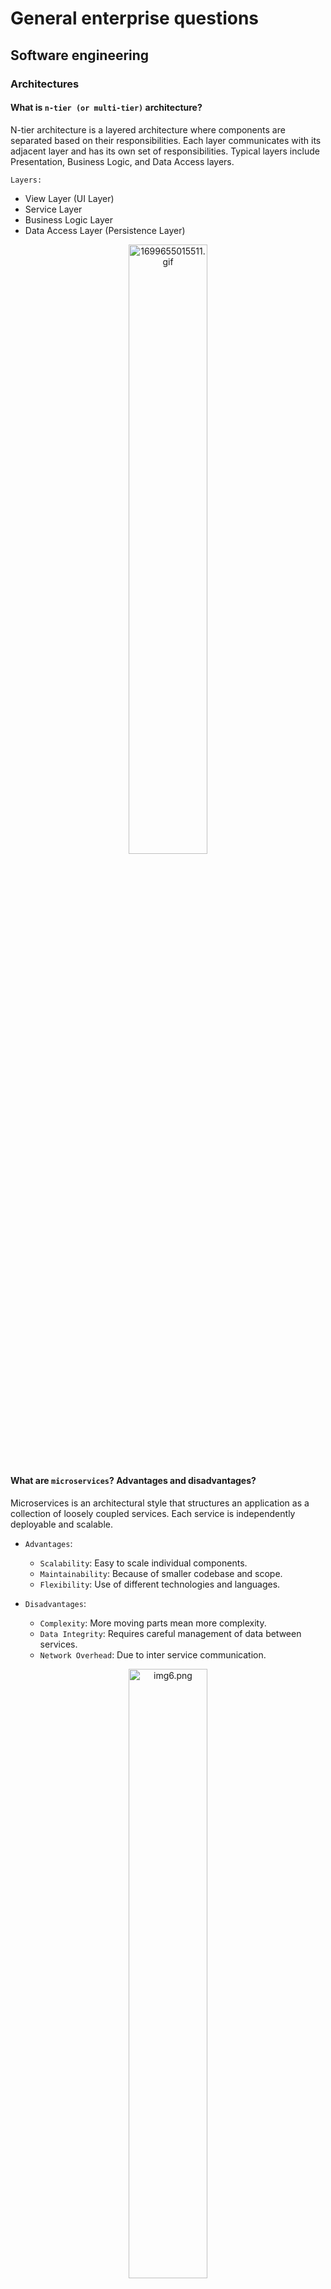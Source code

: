 # General enterprise questions

## Software engineering

### Architectures

#### What is `n-tier (or multi-tier)` architecture?

N-tier architecture is a layered architecture where components are separated based on their responsibilities. Each layer
communicates with its adjacent layer and has its own set of responsibilities. Typical layers include Presentation,
Business Logic, and Data Access layers.

`Layers:`

- View Layer (UI Layer)
- Service Layer
- Business Logic Layer
- Data Access Layer (Persistence Layer)

<div style="text-align:center;">
<img src="/docs/advance_JAVA/1699655015511.gif" data-origin="1699655015511.gif" alt="1699655015511.gif" style="width:50%;">
</div>

#### What are `microservices`? Advantages and disadvantages?

Microservices is an architectural style that structures an application as a collection of loosely coupled services.
Each service is independently deployable and scalable.

- `Advantages`:
    - `Scalability`: Easy to scale individual components.
    - `Maintainability`: Because of smaller codebase and scope.
    - `Flexibility`: Use of different technologies and languages.

- `Disadvantages`:
    - `Complexity`: More moving parts mean more complexity.
    - `Data Integrity`: Requires careful management of data between services.
    - `Network Overhead`: Due to inter service communication.

<div style="text-align:center;">
<img src="/docs/advance_JAVA/img_6.png" data-origin="img6.png" alt="img6.png" style="width:50%;">
</div>

#### What is `Separation of Concerns`?

`Separation of Concerns is a design principle` where each module or class in a system should have responsibility over a
single part of the functionality. This results in a system that is easier to manage, test, and extend.

`Separation of concerns is a principle` used in programming to separate an application into units, with minimal
overlapping between the functions of the individual units. The separation of concerns is achieved using modularization,
encapsulation and arrangement in software layers.

![img_9.png](img_9.png)

#### What is a `layered design` and why is it important in enterprise applications?

Layered design refers to organizing code in a way that separates concerns, usually
into `presentation`, `business logic`, and `data access layers`. It is crucial in enterprise applications to manage
complexity, facilitate maintenance, and allow for scalability.

#### What is `Dependency Injection`?

`Dependency Injection is a design pattern` where an object’s dependencies are injected by an external entity, promoting
loose coupling and enhancing testability and maintainability.

There are several different styles of dependency injection:

- `Interface injection`: An injector method, provided by a dependency, injects the dependency into another client.
  Clients
  then need to implement an interface that uses a setter method to accept the dependency.
- `Constructor injection`: An injector provides a dependency using a client class constructor. It is used when a class
  object is created.
- `Setter injection`. An injector provides a dependency using the setter method, which sets and modifies the value of a
  class's private instance variable.
- `Method injection`: A client class is used to implement an interface. A method then provides the dependency, and an
  injector uses the interface to supply the dependency to the class.

#### What is the `DAO pattern`? When and how to implement?

`DAO (Data Access Object) pattern` abstracts and encapsulates all access to the data source. Use DAO to `separate
low-level data accessing operations from high-level business services`. Implement when you want to `decouple business
logic from data access logic`.

#### What is `SOA`? When to use?

`SOA (Service-Oriented Architecture)` is a style where services are provided to the other components via protocol
requests. Use SOA when building scalable, maintainable, and reusable systems, particularly when integrating diverse
systems.

![img_34.png](img_34.png)

### Testing

#### What are `unit test, integration test, system test, regression test, acceptance test`? What is the major difference between these?

- `Unit Test`: Tests individual units/components of a system.
- `Integration Test`: Tests the combination of individual units.
- `System Test`: Tests the complete system as a whole.
- `Regression Test`: Ensures that new changes haven't broken existing functionality.
- `Acceptance Test`: Validates that the system meets the specified requirements.

The major difference is the `scope and the level` at which they operate within the application’s architecture.

#### What is `code coverage`? Why is it used? How you can measure?

Code coverage is a metric that indicates the percentage of code executed during testing. It is used to ensure that the
tests adequately cover the codebase. Measurement tools include coverage.py for Python and JaCoCo for Java.

#### What does `mocking` mean? How would you do it 'manually' (i.e. without using any fancy framework)?

Mocking involves creating objects that simulate the behavior of real objects. Manually, you could create a class with
the same interface as the real object but only implement the methods needed for the test, returning fixed values.

#### What is a `test case`? What is an `assertion`? Give examples!

A test case is a set of conditions or variables used to determine if a system under test works correctly. An assertion
is a statement that checks if a condition is true.

python
Copy code
def test_addition():
assert add(2, 3) == 5 # `assert` is the assertion here

```java
import org.junit.jupiter.api.Test;

import static org.junit.jupiter.api.Assertions.*;

public class MathUtilsTest {

    @Test
    public void testAddition() {
        MathUtils mathUtils = new MathUtils();
        int result = mathUtils.add(5, 3);
        // Assertion to check if the result is equal to the expected value
        assertEquals(8, result, "The addition result is incorrect");
    }

    @Test
    public void testDivision() {
        MathUtils mathUtils = new MathUtils();
        double result = mathUtils.divide(10, 2);
        // Assertion to check if the result is within a delta of 0.0001 to the expected value
        assertEquals(5.0, result, 0.0001, "The division result is incorrect");
    }

    @Test
    public void testArrayEquality() {
        int[] array1 = {1, 2, 3};
        int[] array2 = {1, 2, 3};
        // Assertion to check if two arrays are equal
        assertArrayEquals(array1, array2, "Arrays are not equal");
    }
}
```

#### What is `TDD`? What are the benefits?

`Test-Driven Development (TDD)` is a methodology where tests are written before the code. Benefits include cleaner code,
easier maintenance, and reduction in the number of bugs.

#### What are the `unit testing best practices`? (e.g. how many assertion should a test case contain?)

- Write tests for all critical paths.
- Keep them fast.
- One logical assert per test.
- Test only one code unit at a time.
- Name tests clearly and consistently.

#### What is `arrange / act / assert` pattern?

`Arrange / Act / Assert` is a pattern used in writing tests:

- `Arrange`: Set up the objects and data.
- `Act`: Perform the action to test.
- `Assert`: Verify the action’s result.

### DevOps

#### What is `continuous integration`? Why is `CI` important?

`Continuous Integration (CI)` is the practice of merging all developer working copies to a shared mainline several times
a day. CI is crucial to detect errors quickly and ensure that the mainline is always in a state ready for deployment.

<div style="text-align:center;">
<img src="/docs/advance_JAVA/img_10.png" data-origin="img_10.png" alt="img_10.png" style="width:70%;">
</div>

#### Why are `tests` important `in the CI workflow`?

Tests are essential in CI `to catch bugs early`, ensure software quality, and prevent regressions, enabling faster, more
reliable software development cycles.

#### Name some `software that help the CI workflow`!

Jenkins, Travis CI, CircleCI, GitLab CI/CD, and `GitHub Actions` are examples of tools that facilitate CI workflows.

#### What is `Continuous Delivery`?

`Continuous Delivery (CD)` is the practice of `keeping codebase in a deployable state` and releasing changes to users
safely and quickly through automated deployments.

#### What is `Continuous Deployment`?

`Continuous Deployment` is an extension of Continuous Delivery where every change that passes all stages of the
production pipeline is `released to the users automatically`, with no human intervention.

#### What is `DevOps`?

DevOps is a set of practices that combines software development and IT operations aiming to shorten the systems
development life cycle and provide continuous delivery with high software quality.

### Software Methodologies

#### What kind of `software-lifecycle models` do you know?

Waterfall, V-Model, Incremental, Spiral, Agile, and DevOps are different software lifecycle models, each with its unique
approach to software development.

<div style="text-align:center;">
<img src="/docs/advance_JAVA/img_11.png" data-origin="img_11.png" alt="img_11.png" style="width:50%;">
</div>

#### What is a `UML diagram`? What kind of diagram types do you know?

`UML (Unified Modeling Language)` is a standardized modeling language used to `visualize the design of a system`. Types
include Class Diagrams, Sequence Diagrams, Use Case Diagrams, and Activity Diagrams.

#### What is a `UML Class Diagram`? What are the typical elements?

A UML class diagram represents the static structure of a system, showing the system's classes, attributes, operations,
and relationships. Typical elements include Classes, Interfaces, and Associations.

<div style="text-align:center;">
<img src="/docs/advance_JAVA/img_12.png" data-origin="img_12.png" alt="img_12.png" style="width:60%;">
</div>

#### What kind of `design patterns` do you know? Bring at least 3 examples.

- `Singleton Pattern`: Ensures a class has only one instance.
- `Adapter Pattern`: Allows objects with incompatible interfaces to collaborate.
- `Factory Method Pattern`: Defines an interface for creating an object.

#### What is the purpose of the `Iterator Pattern`?

Iterator Pattern provides a way to access the elements of an aggregate object sequentially without exposing its
underlying representation, promoting a cleaner API and encapsulation of the internal structure.

<div style="text-align:center;">
<img src="/docs/advance_JAVA/img_35.png" data-origin="img_35.png" alt="img_35.png" style="width:50%;">
</div>

#### What do you know about the `SOLID principles`?

`SOLID principles` are a set of design principles in object-oriented design and programming:

- `Single Responsibility Principle`: A class should have one, and only one, reason to change.
- `Open/Closed Principle`: Software entities should be open for extension but closed for modification.
- `Liskov Substitution Principle`: Subtypes must be substitutable for their base types.
- `Interface Segregation Principle`: Classes should not be forced to implement interfaces they do not use.
- `Dependency Inversion Principle`: High-level modules should not depend on low-level modules.

#### How would you `separate data storage code and business logic code` (which uses stored data) in an application?

Separate data storage and business logic by `using the Repository pattern` to handle data access and
the `Service pattern`to handle business logic. This promotes `Separation of Concerns` and makes the application easier
to maintain and test.

<div style="text-align:center;">
<img src="/docs/advance_JAVA/img_13.png" data-origin="img_13.png" alt="img_13.png" style="width:50%;">
</div>

## Computer science

### Data Structures

#### What is the `difference between Stack and Queue` data structure?

Both are linear data structures.

- `Stack`: A `LIFO (Last In First Out)` structure. The element inserted at the last, is the first element to come out of
  the list. In `Stack` `elements can be inserted and deleted only from one side` of the list, called the `top`.

<div>
<img src="/docs/advance_JAVA/img_14.png" data-origin="img_14.png" alt="img_14.png" style="width:30%;">
</div>

- `Queue`: A `FIFO (First In First Out)` structure. The element inserted at the first, is the first element to come out
  of the list. In `Queue` elements `can be inserted only from one side of the list called rear`, and the `elements can
  be deleted only from the other side called the front`.

<div>
<img src="/docs/advance_JAVA/img_15.png" data-origin="img_15.png" alt="img_15.png" style="width:30%;">
</div>

#### What is a `GRAPH`? What are simple graphs? What are directed graphs? What are weighted graphs?

<div>
<img src="/docs/advance_JAVA/img_21.png" data-origin="img_21.png" alt="img_21.png" style="width:20%;">
</div>

- `Graph`: `A collection of NODES and EDGES`.\
  ![img_19.png](img_19.png)
- `Simple Graphs`: Graphs with no loops and no more than one edge between any two vertices.\
  ![img_20.png](img_20.png)
- `Directed Graphs` (DiGraphs): Graphs where edges have a direction.\
  ![img_18.png](img_18.png)
- `Weighted Graphs`: Graphs where each edge has a weight or cost associated with it.\
  ![img_17.png](img_17.png)

#### What are `trees`? What are binary trees? What are binary search trees?

- `Trees`: A hierarchical data structure with a root element and a collection of child elements.

<div>
<img src="/docs/advance_JAVA/img_23.png" data-origin="img_23.png" alt="img_23.png" style="width:30%;">
</div>

- `Binary Trees`: A tree where each node has at most two children: left and right.

<div>
<img src="/docs/advance_JAVA/img_22.png" data-origin="img_22.png" alt="img_22.png" style="width:30%;">
</div>

- `Binary Search Trees (BST)`:
    - The `left subtree` of a node contains only nodes with keys `lesser` than the node’s key.
    - The `right subtree` of a node contains only nodes with keys `greater` than the node’s key.
    - The left and right subtree each must also be a binary search tree.

![img_24.png](img_24.png)

#### How can you `store graphs in programs`? What are the advantages / disadvantages per each?

Graphs can be stored using `Adjacency List (b)` or `Adjacency Matrix (c)`. (szomszédsági in hun.)\
![img_26.png](img_26.png)

- `Adjacency List (b)`:
    - Advantages: Space-efficient for sparse graphs.
    - Disadvantages: Slower lookups compared to the matrix for specific edges.

- `Adjacency Matrix (c)`:
    - Advantages: Quick lookups to check the presence of a specific edge.
    - Disadvantages: Space-inefficient for sparse graphs.

#### What are `graph traversal algorithms`? What is `BFS`, how does it work? What is `DFS`, how does it work?

Graph traversal algorithms are techniques used to explore all vertices of a graph.

- `BFS (Breadth-First Search)`: Explores all neighbor `horizontally`, vertices at the current depth before moving on to
  vertices at the
  next depth level. Uses a `queue` to achieve this.

<div>
<img src="/docs/advance_JAVA/Animated_BFS.gif" data-origin="Animated_BFS.gif" alt="Animated_BFS.gif">
</div>

- `DFS (Depth-First Search)`: Explores as far as possible along each branch `vertically` before backtracking. Uses a
  `stack` or `recursion to achieve this.

<div>
<img src="/docs/advance_JAVA/Depth-First-Search.gif" data-origin="Depth-First-Search.gif" alt="Depth-First-Search.gif">
</div>

#### How does `dictionary work`?

A dictionary is a `collection of key-value pairs` where each key is unique. It usually `uses a hash table` to provide
quick access to the value associated with a given key.

#### Why is it important for `keys in a hashmap to have an immutable type`? (Consider string for example.)

Immutable types are crucial for hashmap keys `to prevent modification of the keys` after they are placed in the hashmap,
which would otherwise result in incorrect mappings and possible data loss.

### Algorithms

#### What is `QuickSort`? Describe the main logic of this sorting algorithm.

`QuickSort` is a `divide-and-conquer algorithm` that works by selecting a 'pivot' element from the array and
partitioning the other elements into two sub-arrays, according to whether they are less than or greater than the pivot.
This process is recursively applied to sub-arrays until the array is sorted.

<div>
<img src="/docs/advance_JAVA/Sorting_quicksort_anim.gif" data-origin="Sorting_quicksort_anim.gif" alt="Sorting_quicksort_anim.gif">
</div>

## Software design

### Security

#### What is `OAuth2`?

`OAuth2 is an authorization framework` that allows applications to obtain limited access to user accounts on an HTTP
service. It provides a way for users to grant third-party applications access to their resources without sharing their
credentials.

<div style="text-align:center;">
<img src="/docs/advance_JAVA/img_33.png" data-origin="img_33.png" alt="img_33.png" style="width: 60%;">
</div>
<div style="text-align:center;">
<img src="/docs/advance_JAVA/img_32.png" data-origin="img_32.png" alt="img_32.png" style="width: 50%;">
</div>

#### What is `Basic Authentication`?

Basic Authentication is a simple authentication scheme built into the HTTP protocol. It involves the client sending the
`username and password as Base64-encoded text in the HTTP header`.

![img_31.png](img_31.png)

#### What is `CORS`, why it’s needed in browsers?

`Cross-Origin Resource Sharing (CORS)` is a security feature implemented by web browsers to restrict web pages from
making requests to a domain different from the one that served the web page. It’s needed to prevent malicious websites
from making unauthorized API requests on behalf of the user.

![img_30.png](img_30.png)

#### How can you initialize a `CSRF` attack?

A `CSRF (Cross-Site Request Forgery)` attack can be initiated by tricking the victim’s browser to send an HTTP request
to a target site where the victim is authenticated, typically through social engineering tactics like sending a
malicious link via email or embedding it in a website.

<div style="text-align:center;">
<img src="/docs/advance_JAVA/img_29.png" data-origin="img_29.png" alt="img_29.png" style="width: 70%;">
</div>

#### What is `JWT` used for? Where to store it on client side?

`JWT (JSON Web Token)` is used to securely transmit information between parties `as a JSON object`. It’s often used for
`authentication and information exchange` in web development. On the client side, it can be stored in cookies,
localStorage, or sessionStorage, with cookies being the recommended option due to security features like the HttpOnly
and Secure flags.

<div style="text-align:center; display:flex; justify-content:space-around;">
    <img src="/docs/advance_JAVA/img_28.png" data-origin="img_28.png" alt="img_28.png" style="max-width: 550px;">
    <img src="/docs/advance_JAVA/1699833577908.gif" data-origin="1699833577908.gif" alt="1699833577908.gif" style="max-width: 550px;">
</div>

### Threaded programming

#### When do you need to use `threads` in an application?

Threads are needed when an application has to `perform multiple tasks concurrently`, such as handling multiple user
requests or performing background tasks, to improve the application’s responsiveness and performance.

#### What is a `daemon thread`?

A daemon thread is a `background thread` that runs as long as there are non-daemon threads running. Once the last
non-daemon thread terminates, the daemon thread(s) terminate automatically.

#### What is the difference between `concurrent and parallel` execution of code?

- `Concurrent Execution`: Multiple tasks are making progress in overlapping time frames, but not necessarily
  simultaneously, typically achieved with multiple threads or processes.
- `Parallel Execution`: Multiple tasks are executed simultaneously, typically achieved with multiple processors or
  cores.

![img_36.png](img_36.png)

#### What is the most important problem developers are faced when using threads?

Developers using threads often struggle with synchronization issues, race conditions, and deadlocks, which can lead to
complex and hard-to-debug problems in multithreaded applications.

#### In what kind of situations can `deadlocks occur`?

Deadlocks can occur when two or more threads are blocked forever, each waiting for the other to release a lock. This
usually happens in situations involving multiple resources and no thread can proceed because each holds a lock that the
other needs.

#### What are possible ways to `prevent deadlocks` from occurring?

`To prevent deadlocks`:

- Use lock hierarchy to impose a global order in which all threads acquire locks.
- Use lock timeouts or try-acquire to avoid indefinite waiting.
- Use deadlock detection tools to identify and fix them during development.

#### What does critical section or critical region mean in the context of `concurrent programming`?

In concurrent programming, a critical section or critical region is a piece of code that accesses shared resources and
must not be executed by more than one thread at a time to avoid data corruption and race conditions. `Proper
synchronization mechanisms` like locks or semaphores are used to protect critical sections.

